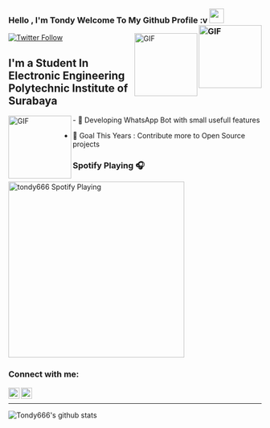 ### Hello , I'm Tondy Welcome To My Github Profile :v  <img src="https://github.com/TheDudeThatCode/TheDudeThatCode/blob/master/Assets/Hi.gif" width="29px"> <img align="right" alt="GIF" height="125px" src="https://media.giphy.com/media/KzJkzjggfGN5Py6nkT/giphy.gif" />


<img align="right" alt="GIF" height="125px" src="https://media.giphy.com/media/KDDpcKigbfFpnejZs6/200.webp" />


[![Twitter Follow](https://img.shields.io/twitter/follow/tondy_666?color=1DA1F2&logo=twitter&style=for-the-badge)](https://twitter.com/intent/follow?original_referer=https%3A%2F%2Fgithub.com%2Ftondy_666&screen_name=tondy_666) 

## I'm a Student In Electronic Engineering Polytechnic Institute of Surabaya

<img align="left" alt="GIF" height="125px" src="https://media.giphy.com/media/LmNwrBhejkK9EFP504/giphy.gif" />
- 👯 Developing WhatsApp Bot with small usefull features 


- 🥅 Goal This Years : Contribute more to Open Source projects


### Spotify Playing 🎧
[<img src="https://now-playing-codestackr.vercel.app/api/spotify-playing" alt="tondy666 Spotify Playing" width="350" />](https://open.spotify.com/user/2qjtexdu1jocylwuys43trc4s)

### Connect with me:

[<img align="left" alt="tondy_666 | Twitter" width="22px" src="https://cdn.jsdelivr.net/npm/simple-icons@v3/icons/twitter.svg" />][twitter]
[<img align="left" alt="tondy_666 | Instagram" width="22px" src="https://cdn.jsdelivr.net/npm/simple-icons@v3/icons/instagram.svg" />][instagram]

<br />

---

![Tondy666's github stats](https://github-readme-stats-5fsr4i2qn.vercel.app/api?username=tondy666)

[twitter]: https://twitter.com/tondy_666
[instagram]: https://instagram.com/tondy_666
